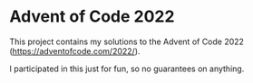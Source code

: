 # Advent of Code 2022

This project contains my solutions to the Advent of Code 2022 (https://adventofcode.com/2022/). 

I participated in this just for fun, so no guarantees on anything.